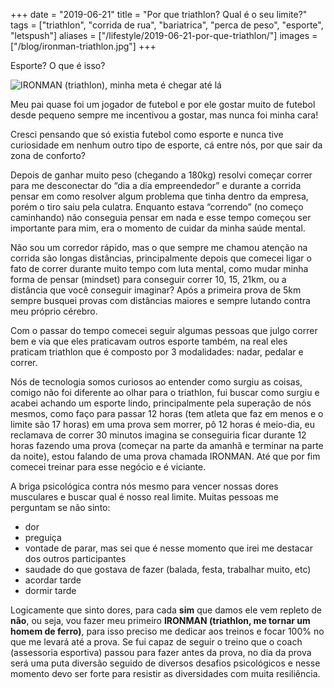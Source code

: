 +++
date = "2019-06-21"
title = "Por que triathlon? Qual é o seu limite?"
tags = ["triathlon", "corrida de rua", "bariatrica", "perca de peso", "esporte", "letspush"]
aliases = ["/lifestyle/2019-06-21-por-que-triathlon/"]
images = ["/blog/ironman-triathlon.jpg"]
+++

Esporte? O que é isso?

![IRONMAN (triathlon), minha meta é chegar até lá](/blog/ironman-triathlon.jpg#center)

Meu pai quase foi um jogador de futebol e por ele gostar muito de futebol desde pequeno sempre me incentivou a gostar, mas nunca foi minha cara!

Cresci pensando que só existia futebol como esporte e nunca tive curiosidade em nenhum outro tipo de esporte, cá entre nós, por que sair da zona de conforto?

Depois de ganhar muito peso (chegando a 180kg) resolvi começar correr para me desconectar do “dia a dia empreendedor” e durante a corrida pensar em como resolver algum problema que tinha dentro da empresa, porém o tiro saiu pela culatra. Enquanto estava “correndo” (no começo caminhando) não conseguia pensar em nada e esse tempo começou ser importante para mim, era o momento de cuidar da minha saúde mental.

Não sou um corredor rápido, mas o que sempre me chamou atenção na corrida são longas distâncias, principalmente depois que comecei ligar o fato de correr durante muito tempo com luta mental, como mudar minha forma de pensar (mindset) para conseguir correr 10, 15, 21km, ou a distância que você conseguir imaginar? Após a primeira prova de 5km sempre busquei provas com distâncias maiores e sempre lutando contra meu próprio cérebro.

Com o passar do tempo comecei seguir algumas pessoas que julgo correr bem e via que eles praticavam outros esporte também, na real eles praticam triathlon que é composto por 3 modalidades: nadar, pedalar e correr.

Nós de tecnologia somos curiosos ao entender como surgiu as coisas, comigo não foi diferente ao olhar para o triathlon, fui buscar como surgiu e acabei achando um esporte lindo, principalmente pela superação de nós mesmos, como faço para passar 12 horas (tem atleta que faz em menos e o limite são 17 horas) em uma prova sem morrer, pô 12 horas é meio-dia, eu reclamava de correr 30 minutos imagina se conseguiria ficar durante 12 horas fazendo uma prova (começar na parte da amanhã e terminar na parte da noite), estou falando de uma prova chamada IRONMAN. Até que por fim comecei treinar para esse negócio e é viciante.

A briga psicológica contra nós mesmo para vencer nossas dores musculares e buscar qual é nosso real limite. Muitas pessoas me perguntam se não sinto:

- dor
- preguiça
- vontade de parar, mas sei que é nesse momento que irei me destacar dos outros participantes
- saudade do que gostava de fazer (balada, festa, trabalhar muito, etc)
- acordar tarde
- dormir tarde

Logicamente que sinto dores, para cada **sim** que damos ele vem repleto de **não**, ou seja, vou fazer meu primeiro **IRONMAN (triathlon, me tornar um homem de ferro)**, para isso preciso me dedicar aos treinos e focar 100% no que me levará até a prova. Se fui capaz de seguir o treino que o coach (assessoria esportiva) passou para fazer antes da prova, no dia da prova será uma puta diversão seguido de diversos desafios psicológicos e nesse momento devo ser forte para resistir as diversidades com muita resiliência.
